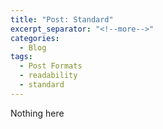 ```yaml
---
title: "Post: Standard"
excerpt_separator: "<!--more-->"
categories:
  - Blog
tags:
  - Post Formats
  - readability
  - standard
---
```


Nothing here